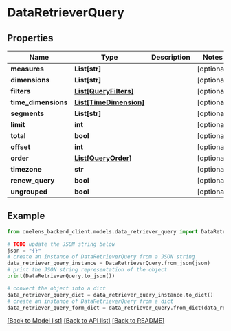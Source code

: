 # DataRetrieverQuery


## Properties

Name | Type | Description | Notes
------------ | ------------- | ------------- | -------------
**measures** | **List[str]** |  | [optional] 
**dimensions** | **List[str]** |  | [optional] 
**filters** | [**List[QueryFilters]**](QueryFilters.md) |  | [optional] 
**time_dimensions** | [**List[TimeDimension]**](TimeDimension.md) |  | [optional] 
**segments** | **List[str]** |  | [optional] 
**limit** | **int** |  | [optional] 
**total** | **bool** |  | [optional] 
**offset** | **int** |  | [optional] 
**order** | [**List[QueryOrder]**](QueryOrder.md) |  | [optional] 
**timezone** | **str** |  | [optional] 
**renew_query** | **bool** |  | [optional] 
**ungrouped** | **bool** |  | [optional] 

## Example

```python
from onelens_backend_client.models.data_retriever_query import DataRetrieverQuery

# TODO update the JSON string below
json = "{}"
# create an instance of DataRetrieverQuery from a JSON string
data_retriever_query_instance = DataRetrieverQuery.from_json(json)
# print the JSON string representation of the object
print(DataRetrieverQuery.to_json())

# convert the object into a dict
data_retriever_query_dict = data_retriever_query_instance.to_dict()
# create an instance of DataRetrieverQuery from a dict
data_retriever_query_form_dict = data_retriever_query.from_dict(data_retriever_query_dict)
```
[[Back to Model list]](../README.md#documentation-for-models) [[Back to API list]](../README.md#documentation-for-api-endpoints) [[Back to README]](../README.md)


